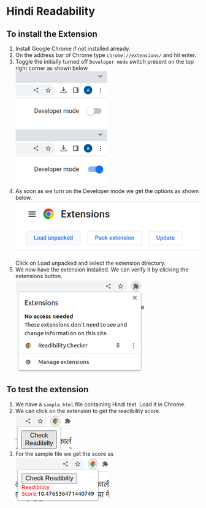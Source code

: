 # Hindi Readability

## To install the Extension
1. Install Google Chrome if not installed already.
2. On the address bar of Chrome type `chrome://extensions/` and hit enter.
3. Toggle the initially turned off `Developer mode` switch present on the top right corner as shown below.    
![](./assets/1.jpg)   ![](./assets/2.jpg)
4. As soon as we turn on the Developer mode we get the options as shown below.
![](./assets/3.jpg)  
Click on Load unpacked and select the extension directory.  
5. We now have the extension installed. We can verify it by clicking the extensions button.  
![](./assets/4.jpg)

## To test the extension
1. We have a `sample.html` file containing Hindi text. Load it in Chrome.
2. We can click on the extension to get the readibility score.  
![](./assets/5.jpg)
3. For the sample file we get the score as  
![](./assets/6.jpg)
